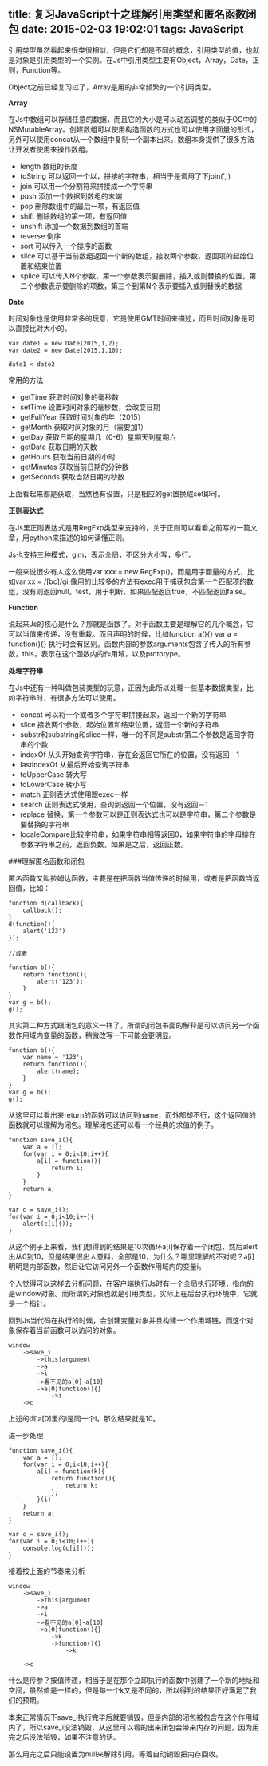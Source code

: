 title: 复习JavaScript十之理解引用类型和匿名函数闭包
date: 2015-02-03 19:02:01
tags: JavaScript
---

引用类型虽然看起来很类很相似，但是它们却是不同的概念，引用类型的值，也就是对象是引用类型的一个实例。在Js中引用类型主要有Object，Array，Date，正则，Function等。

Object之前已经复习过了，Array是用的非常频繁的一个引用类型。

**Array**

在Js中数组可以存储任意的数据，而且它的大小是可以动态调整的类似于OC中的NSMutableArray。创建数组可以使用构造函数的方式也可以使用字面量的形式，另外可以使用concat从一个数组中复制一个副本出来。数组本身提供了很多方法让开发者使用来操作数组。

* length 数组的长度
* toString  可以返回一个以，拼接的字符串，相当于是调用了下join(',')
* join 可以用一个分割符来拼接成一个字符串
* push 添加一个数据到数组的末端
* pop 删除数组中的最后一项，有返回值
* shift 删除数组的第一项，有返回值
* unshift 添加一个数据到数组的首端
* reverse 倒序
* sort 可以传入一个排序的函数
* slice 可以基于当前数组返回一个新的数组，接收两个参数，返回项的起始位置和结束位置
* splice 可以传入N个参数，第一个参数表示要删除，插入或则替换的位置，第二个参数表示要删除的项数，第三个到第N个表示要插入或则替换的数据

**Date**

时间对象也是使用非常多的玩意，它是使用GMT时间来描述，而且时间对象是可以直接比对大小的。

	var date1 = new Date(2015,1,2);
	var date2 = new Date(2015,1,10);
	
	date1 < date2  

常用的方法
	
* getTime 获取时间对象的毫秒数
* setTime 设置时间对象的毫秒数，会改变日期
* getFullYear 获取时间对象的年（2015）
* getMonth 获取时间对象的月（需要加1）
* getDay 获取日期的星期几（0-6）星期天到星期六
* getDate 获取日期的天数
* getHours 获取当前日期的小时
* getMinutes 获取当前日期的分钟数
* getSeconds 获取当然日期的秒数

上面看起来都是获取，当然也有设置，只是相应的get置换成set即可。

**正则表达式**

在Js里正则表达式是用RegExp类型来支持的，关于正则可以看看之前写的一篇文章，用python来描述的如何读懂正则。

Js也支持三种模式，gim，表示全局，不区分大小写，多行。

一般来说很少有人这么使用var xxx = new RegExp()，而是用字面量的方式，比如var xx = /[bc]/gi;像用的比较多的方法有exec用于捕获包含第一个匹配项的数组，没有则返回null。test，用于判断，如果匹配返回true，不匹配返回false。

**Function**

说起来Js的核心是什么？那就是函数了。对于函数主要是理解它的几个概念，它可以当值来传递，没有重栽。而且声明的时候，比如function a(){} var a = function(){} 执行时会有区别。函数内部的参数arguments包含了传入的所有参数，this，表示在这个函数内的作用域，以及prototype。

**处理字符串**

在Js中还有一种叫做包装类型的玩意，正因为此所以处理一些基本数据类型，比如字符串时，有很多方法可以使用。

* concat 可以将一个或者多个字符串拼接起来，返回一个新的字符串
* slice 接收两个参数，起始位置和结束位置，返回一个新的字符串
* substr和substring和slice一样，唯一的不同是substr第二个参数是返回字符串的个数
* indexOf 从头开始查询字符串，存在会返回它所在的位置，没有返回－1
* lastIndexOf 从最后开始查询字符串
* toUpperCase 转大写
* toLowerCase 转小写
* match 正则表达式使用跟exec一样
* search 正则表达式使用，查询到返回一个位置，没有返回－1
* replace 替换，第一个参数可以是正则表达式也可以是字符串，第二个参数是要替换的字符串
* localeCompare比较字符串，如果字符串相等返回0，如果字符串的字母排在参数字符串之前，返回负数，如果是之后，返回正数。

###理解匿名函数和闭包

匿名函数又叫拉姆达函数，主要是在把函数当值传递的时候用，或者是把函数当返回值，比如：

	function d(callback){
		callback();
	}
	d(function(){
		alert('123')
	});
	
	//或者
	
	function b(){
		return function(){
			alert('123');
		}
	}
	var g = b();
	g();
	
其实第二种方式跟闭包的意义一样了，所谓的闭包书面的解释是可以访问另一个函数作用域内变量的函数，稍微改写一下可能会更明显。

	function b(){
		var name = '123';
		return function(){
			alert(name);
		}
	}
	var g = b();
	g();

从这里可以看出来return的函数可以访问到name，而外部却不行，这个返回值的函数就可以理解为闭包。理解闭包还可以看一个经典的求值的例子。

	function save_i(){
		var a = [];
		for(var i = 0;i<10;i++){
			a[i] = function(){
				return i;
			}
		}
		return a;	
	}

	var c = save_i();
	for(var i = 0;i<10;i++){
		alert(c[i]());
	}
	
从这个例子上来看，我们想得到的结果是10次循环a[i]保存着一个闭包，然后alert出从0到10，但是结果很出人意料，全部是10，为什么？哪里理解的不对呢？a[i]明明是内部函数，然后让它访问另外一个函数作用域内的变量i。

个人觉得可以这样去分析问题，在客户端执行Js时有一个全局执行环境，指向的是window对象。而所谓的对象也就是引用类型，实际上在后台执行环境中，它就是一个指针。

回到Js当代码在执行的时候，会创建变量对象并且构建一个作用域链，而这个对象保存着当前函数可以访问的对象。

	window
		->save_i
			->this|argument
			->a
			->i
			->看不见的a[0]-a[10]
			->a[0]function(){}
				->i
	    ->c
	    
上述的i和a[0]里的i是同一个i，那么结果就是10。

进一步处理

	function save_i(){
		var a = [];
		for(var i = 0;i<10;i++){
			a[i] = function(k){
				return function(){
					return k;
				};
			}(i)
		}
		return a;	
	}

	var c = save_i();
	for(var i = 0;i<10;i++){
		console.log(c[i]());
	}

接着按上面的节奏来分析

	window
		->save_i
			->this|argument
			->a
			->i
			->看不见的a[0]-a[10]
			->a[0]function(){}
				->k
				->function(){}
					->k
				
	    ->c

什么是传参？按值传递，相当于是在那个立即执行的函数中创建了一个新的地址和空间，虽然值是一样的，但是每一个k又是不同的，所以得到的结果正好满足了我们的预期。

本来正常情况下save_i执行完毕后就要销毁，但是内部的闭包被包含在这个作用域内了，所以save_i没法销毁，从这里可以看的出来闭包会带来内存的问题，因为用完之后没法销毁，如果不注意的话。

那么用完之后只能设置为null来解除引用，等着自动销毁把内存回收。




